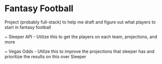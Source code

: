 # Fantasy Football
Project (probably full-stack) to help me draft and figure out what players to start in fantasy football


~ Sleeper API
    - Utilize this to get the players on each team, projections, and more

~ Vegas Odds
    - Utilize this to improve the projections that sleeper has and prioritize the results on this over Sleeper